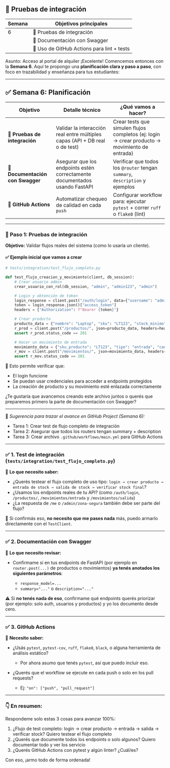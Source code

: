 ## 📅 Pruebas de integración

| Semana | Objetivos principales                                             |
| ------ | ----------------------------------------------------------------- |
| 6      | 🧪 Pruebas de integración                                         |
|        | 📘 Documentación con Swagger                                      |
|        | 🔄 Uso de GitHub Actions para lint + tests                        |

Asunto: Acceso al portal de alquiler
¡Excelente! Comencemos entonces con la **Semana 6**. Aquí te propongo una **planificación clara y paso a paso**, con foco en trazabilidad y enseñanza para tus estudiantes:

---

## ✅ Semana 6: Planificación

| Objetivo                         | Detalle técnico                                                             | ¿Qué vamos a hacer?                                                                           |
| -------------------------------- | --------------------------------------------------------------------------- | --------------------------------------------------------------------------------------------- |
| 🧪 **Pruebas de integración**    | Validar la interacción real entre múltiples capas (API + DB real o de test) | Crear tests que simulen flujos completos (ej: login → crear producto → movimiento de entrada) |
| 📘 **Documentación con Swagger** | Asegurar que los endpoints estén correctamente documentados usando FastAPI  | Verificar que todos los `@router` tengan `summary`, `description` y ejemplos                  |
| 🔄 **GitHub Actions**            | Automatizar chequeo de calidad en cada `push`                               | Configurar workflow para: ejecutar `pytest` + correr `ruff` o `flake8` (lint)                 |

---

### 📍 Paso 1: Pruebas de integración

**Objetivo:** Validar flujos reales del sistema (como lo usaría un cliente).

#### ✅ Ejemplo inicial que vamos a crear

```python
# tests/integration/test_flujo_completo.py

def test_flujo_creacion_y_movimiento(client, db_session):
    # Crear usuario admin
    crear_usuario_con_rol(db_session, "admin", "admin123", "admin")

    # Login y obtención de token
    login_response = client.post("/auth/login", data={"username": "admin", "password": "admin123"})
    token = login_response.json()["access_token"]
    headers = {"Authorization": f"Bearer {token}"}

    # Crear producto
    producto_data = {"nombre": "Laptop", "sku": "LT123", "stock_minimo": 2}
    r_prod = client.post("/productos/", json=producto_data, headers=headers)
    assert r_prod.status_code == 201

    # Hacer un movimiento de entrada
    movimiento_data = {"sku_producto": "LT123", "tipo": "entrada", "cantidad": 5}
    r_mov = client.post("/movimientos/", json=movimiento_data, headers=headers)
    assert r_mov.status_code == 201
```

🔧 Esto permite verificar que:

* El login funcione
* Se puedan usar credenciales para acceder a endpoints protegidos
* La creación de producto y su movimiento esté enlazada correctamente

¿Te gustaría que avancemos creando este archivo juntos o querés que preparemos primero la parte de documentación con Swagger?

---

📌 *Sugerencia para trazar el avance en GitHub Project (Semana 6):*

* Tarea 1: Crear test de flujo completo de integración
* Tarea 2: Asegurar que todos los routers tengan summary + description
* Tarea 3: Crear archivo `.github/workflows/main.yml` para GitHub Actions

---

### ✅ 1. **Test de integración** (`tests/integration/test_flujo_completo.py`)

📌 **Lo que necesito saber:**

* ¿Querés testear el flujo completo de uso tipo:
  `login → crear producto → entrada de stock → salida de stock → verificar stock final`?
* ¿Usamos los endpoints reales de tu API? (como `/auth/login`, `/productos/`, `/movimientos/entrada` y `/movimientos/salida`)
* ¿La respuesta de `/me` o `/admin/zona-segura` también debe ser parte del flujo?

🔧 Si confirmás eso, **no necesito que me pases nada** más, puedo armarlo directamente con el `TestClient`.

---

### ✅ 2. **Documentación con Swagger**

📌 **Lo que necesito revisar:**

* Confirmame si en tus endpoints de FastAPI (por ejemplo en `router.post(...)` de productos o movimientos) **ya tenés anotados los siguientes parámetros**:

  * `response_model=...`
  * `summary="..."` o `description="..."`

⚠️ Si **no tenés nada de eso**, confirmame qué endpoints querés priorizar (por ejemplo: solo auth, usuarios y productos) y yo los documento desde cero.

---

### ✅ 3. **GitHub Actions**

📌 **Necesito saber:**

* ¿Usás `pytest`, `pytest-cov`, `ruff`, `flake8`, `black`, o alguna herramienta de análisis estático?

  * Por ahora asumo que tenés `pytest`, así que puedo incluir eso.
* ¿Querés que el workflow se ejecute en cada push o solo en los pull requests?

  * Ej: `"on": ["push", "pull_request"]`

---

### 👇 En resumen:

Respondeme solo estas 3 cosas para avanzar 100%:

1. ¿Flujo de test completo: login → crear producto → entrada → salida → verificar stock?
Quiero testear el flujo completo
2. ¿Querés que documente todos los endpoints o solo algunos?
Quiero documentar todo y ver los servicio
4. ¿Querés GitHub Actions con pytest y algún linter? ¿Cuál/es?

Con eso, ¡armo todo de forma ordenada!



<!--stackedit_data:
eyJoaXN0b3J5IjpbMTM0MzM4OTExMywxNjM2NjUzNjk2LC04OD
Q0MjUzMTldfQ==
-->